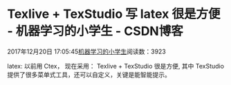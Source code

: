 
# Texlive + TexStudio 写 latex 很是方便 - 机器学习的小学生 - CSDN博客


2017年12月20日 17:05:45[机器学习的小学生](https://me.csdn.net/xuluhui123)阅读数：3923


latex:
以前用 Ctex，
现在采用：
Texlive + TexStudio
很是方便, 其中 TexStudio 提供了很多菜单式工具，还可以自定义，关键是能智能提示。

